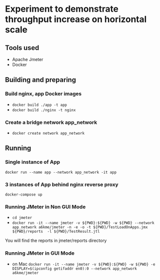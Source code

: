 # Experiment to demonstrate throughput increase on horizontal scale

## Tools used

- Apache Jmeter
- Docker

## Building and preparing

### Build nginx, app Docker images

- `docker build ./app -t app`
- `docker build ./nginx -t nginx`

### Create a bridge network app_network

- `docker create network app_network`

## Running

### Single instance of App

`docker run --name app --network app_network -it app`

### 3 instances of App behind nginx reverse proxy

`docker-compose up`

### Running JMeter in Non GUI Mode

- `cd jmeter`
- `docker run -it --name jmeter -v ${PWD}:${PWD} -w ${PWD} --network app_network a6kme/jmeter -n -e -o -t ${PWD}/TestLoadOnApps.jmx ${PWD}/reports  -l ${PWD}/TestResult.jtl`

You will find the reports in jmeter/reports directory

### Running JMeter in GUI Mode

- on Mac `docker run -it --name jmeter -v ${PWD}:${PWD} -w ${PWD} -e DISPLAY=$(ipconfig getifaddr en0):0 --network app_network a6kme/jmeter`
